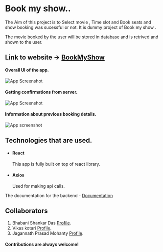 # Book my show..

The Aim of this project is to Select movie , Time slot and Book seats and show booking was sucessful or not. It is dummy project of Book my show .

The movie booked by the user will be stored in database and is retrived and shown to the user.

## Link to website -> [BookMyShow](https://bookmyshow-almabetter2022.netlify.app/)


#### Overall UI of the app.

![App Screenshot](https://snipboard.io/ndabqU.jpg)

#### Getting confirmations from server.

![App Screenshot](https://snipboard.io/fl8vd3.jpg)

#### Information about previous booking details.

![App screenshot](https://snipboard.io/pgXsoQ.jpg)


## Technologies that are used.

- #### React  
    This app is fully built on top of react library.
- #### Axios 
    Used for making api calls.

The documentation for the backend - [Documentation](https://github.com/Shankar2612/BookMyShow-Backend)




## Collaborators

1. Bhabani Shankar Das [Profile](https://github.com/Shankar2612).
2. Vikas kotari [Profile](https://github.com/vikas-viki).
3. Jagannath Prasad Mohanty [Profile](https://github.com/Jagannath04).
#### Contributions are always welcome!



